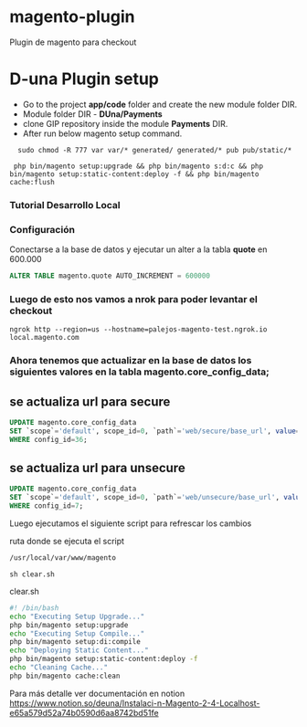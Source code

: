 # magento-plugin
Plugin de magento para checkout

# D-una Plugin setup

 - Go to the project **app/code** folder and create the new module folder DIR.
 - Module folder DIR - **DUna/Payments**
 - clone GIP repository inside the module **Payments** DIR.
 - After run below magento setup command.

  ```
    sudo chmod -R 777 var var/* generated/ generated/* pub pub/static/*
  ```

  ```
   php bin/magento setup:upgrade && php bin/magento s:d:c && php bin/magento setup:static-content:deploy -f && php bin/magento cache:flush
  ```
  

### Tutorial Desarrollo Local 

### Configuración 

Conectarse a la base de datos y ejecutar un alter a la tabla **quote**
en 600.000

```sql
ALTER TABLE magento.quote AUTO_INCREMENT = 600000

```

### Luego de esto nos vamos a **nrok** para poder levantar el checkout

```ssh
ngrok http --region=us --hostname=palejos-magento-test.ngrok.io local.magento.com
```

### Ahora tenemos que actualizar en la base de datos los siguientes valores en la tabla **magento.core_config_data;**

## se actualiza url para secure
```sql
UPDATE magento.core_config_data
SET `scope`='default', scope_id=0, `path`='web/secure/base_url', value='https://palejos-magento-dev.ngrok.io/', updated_at='2022-10-28 14:47:02'
WHERE config_id=36;

```

## se actualiza url para unsecure
```sql
UPDATE magento.core_config_data
SET `scope`='default', scope_id=0, `path`='web/unsecure/base_url', value='http://palejos-magento-dev.ngrok.io/', updated_at='2022-10-28 14:42:54'
WHERE config_id=7;

```
Luego ejecutamos el siguiente script para refrescar los cambios 

ruta donde se ejecuta el script 

```sh
/usr/local/var/www/magento
```
```ssh
sh clear.sh
```


clear.sh
```bash
#! /bin/bash
echo "Executing Setup Upgrade..."
php bin/magento setup:upgrade
echo "Executing Setup Compile..."
php bin/magento setup:di:compile
echo "Deploying Static Content..."
php bin/magento setup:static-content:deploy -f
echo "Cleaning Cache..."
php bin/magento cache:clean

```

Para más detalle ver documentación en notion https://www.notion.so/deuna/Instalaci-n-Magento-2-4-Localhost-e65a579d52a74b0590d6aa8742bd51fe